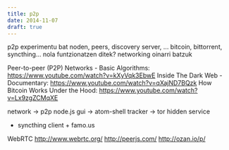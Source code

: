 ```yaml
---
title: p2p
date: 2014-11-07
draft: true
---
```


p2p experimentu bat noden, peers, discovery server, ...
bitcoin, bittorrent, syncthing... nola funtzionatzen ditek?
networking oinarri batzuk

Peer-to-peer (P2P) Networks - Basic Algorithms: https://www.youtube.com/watch?v=kXyVqk3EbwE
Inside The Dark Web - Documentary: https://www.youtube.com/watch?v=qXajND7BQzk
How Bitcoin Works Under the Hood: https://www.youtube.com/watch?v=Lx9zgZCMqXE

network -> p2p node.js
gui -> atom-shell
tracker -> tor hidden service

- syncthing client + famo.us

WebRTC
http://www.webrtc.org/
http://peerjs.com/
http://ozan.io/p/
